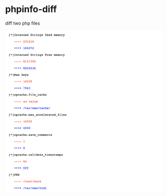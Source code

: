 # phpinfo-diff
diff two php files

![image](https://github.com/godspeedcurry/phpinfo-diff/blob/master/images/img1.png)